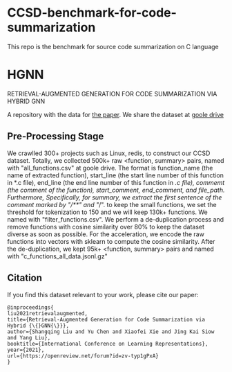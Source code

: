 # CCSD-benchmark-for-code-summarization
This repo is the benchmark for source code summarization on C language


# HGNN
RETRIEVAL-AUGMENTED GENERATION FOR CODE SUMMARIZATION VIA HYBRID GNN

A repository with the data for [the paper](https://openreview.net/pdf?id=zv-typ1gPxA). We share the dataset at [goole drive](https://drive.google.com/drive/folders/1NMRfcC1VgxjGGfVPrlRUrNSx2SGdtWeW?usp=sharing)


## Pre-Processing Stage
We crawlled 300+ projects such as Linux, redis, to construct our CCSD dataset. Totally, we collected 500k+ raw <function, summary> pairs, named with "all_functions.csv" at goole drive. The format is function_name (the name of extracted function), start_line (the start line number of this function in *.c file), end_line (the end line number of this function in *.c file), commemt (the comment of the function), start_comment, end_comment, and file_path.
Furthermore, Specifically, for summary, we extract the first sentence of the comment marked by "/**" and "*/". to keep the small functions, we set the threshold for tokenization to 150 and we will keep 130k+ functions. We named with "filter_functions.csv". 
We perform a de-duplication process and remove functions with cosine similarity over 80% to keep the dataset diverse as soon as possible. For the acceleration, we encode the raw functions into vectors with sklearn to compute the cosine similarity. After the de-duplication, we kept 95k+ <function, summary> pairs and named with "c_functions_all_data.jsonl.gz" 

## Citation
If you find this dataset relevant to your work, please cite our paper:

```
@inproceedings{
liu2021retrievalaugmented,
title={Retrieval-Augmented Generation for Code Summarization via Hybrid {\{}GNN{\}}},
author={Shangqing Liu and Yu Chen and Xiaofei Xie and Jing Kai Siow and Yang Liu},
booktitle={International Conference on Learning Representations},
year={2021},
url={https://openreview.net/forum?id=zv-typ1gPxA}
}
```
